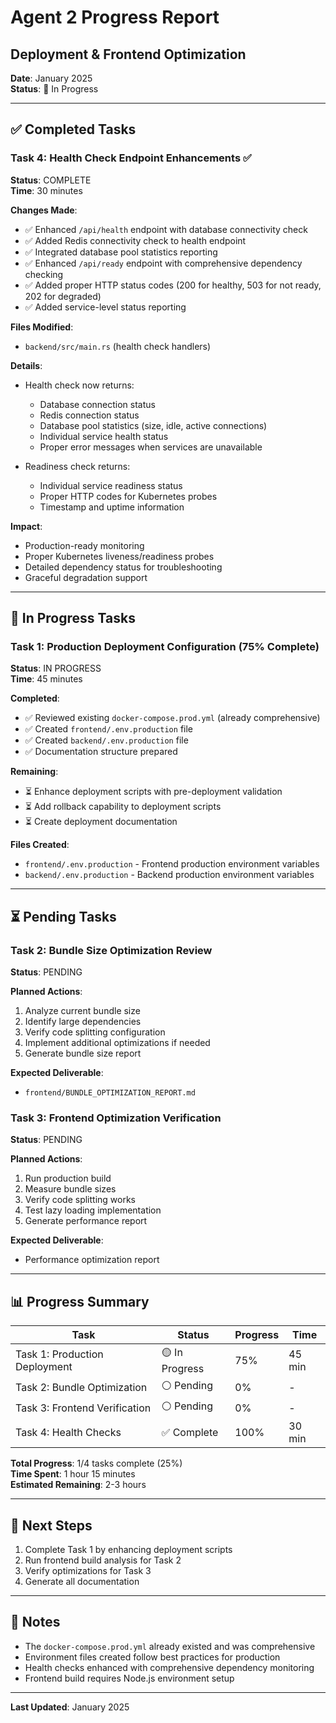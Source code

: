 # Agent 2 Progress Report
## Deployment & Frontend Optimization

**Date**: January 2025  
**Status**: 🚀 In Progress

---

## ✅ Completed Tasks

### Task 4: Health Check Endpoint Enhancements ✅
**Status**: COMPLETE  
**Time**: 30 minutes

**Changes Made**:
- ✅ Enhanced `/api/health` endpoint with database connectivity check
- ✅ Added Redis connectivity check to health endpoint
- ✅ Integrated database pool statistics reporting
- ✅ Enhanced `/api/ready` endpoint with comprehensive dependency checking
- ✅ Added proper HTTP status codes (200 for healthy, 503 for not ready, 202 for degraded)
- ✅ Added service-level status reporting

**Files Modified**:
- `backend/src/main.rs` (health check handlers)

**Details**:
- Health check now returns:
  - Database connection status
  - Redis connection status  
  - Database pool statistics (size, idle, active connections)
  - Individual service health status
  - Proper error messages when services are unavailable
  
- Readiness check returns:
  - Individual service readiness status
  - Proper HTTP codes for Kubernetes probes
  - Timestamp and uptime information
  
**Impact**:
- Production-ready monitoring
- Proper Kubernetes liveness/readiness probes
- Detailed dependency status for troubleshooting
- Graceful degradation support

---

## 🔄 In Progress Tasks

### Task 1: Production Deployment Configuration (75% Complete)
**Status**: IN PROGRESS  
**Time**: 45 minutes

**Completed**:
- ✅ Reviewed existing `docker-compose.prod.yml` (already comprehensive)
- ✅ Created `frontend/.env.production` file
- ✅ Created `backend/.env.production` file
- ✅ Documentation structure prepared

**Remaining**:
- ⏳ Enhance deployment scripts with pre-deployment validation
- ⏳ Add rollback capability to deployment scripts
- ⏳ Create deployment documentation

**Files Created**:
- `frontend/.env.production` - Frontend production environment variables
- `backend/.env.production` - Backend production environment variables

---

## ⏳ Pending Tasks

### Task 2: Bundle Size Optimization Review
**Status**: PENDING

**Planned Actions**:
1. Analyze current bundle size
2. Identify large dependencies
3. Verify code splitting configuration
4. Implement additional optimizations if needed
5. Generate bundle size report

**Expected Deliverable**:
- `frontend/BUNDLE_OPTIMIZATION_REPORT.md`

### Task 3: Frontend Optimization Verification
**Status**: PENDING

**Planned Actions**:
1. Run production build
2. Measure bundle sizes
3. Verify code splitting works
4. Test lazy loading implementation
5. Generate performance report

**Expected Deliverable**:
- Performance optimization report

---

## 📊 Progress Summary

| Task | Status | Progress | Time |
|------|--------|----------|------|
| Task 1: Production Deployment | 🟡 In Progress | 75% | 45 min |
| Task 2: Bundle Optimization | ⚪ Pending | 0% | - |
| Task 3: Frontend Verification | ⚪ Pending | 0% | - |
| Task 4: Health Checks | ✅ Complete | 100% | 30 min |

**Total Progress**: 1/4 tasks complete (25%)  
**Time Spent**: 1 hour 15 minutes  
**Estimated Remaining**: 2-3 hours

---

## 🎯 Next Steps

1. Complete Task 1 by enhancing deployment scripts
2. Run frontend build analysis for Task 2
3. Verify optimizations for Task 3
4. Generate all documentation

---

## 📝 Notes

- The `docker-compose.prod.yml` already existed and was comprehensive
- Environment files created follow best practices for production
- Health checks enhanced with comprehensive dependency monitoring
- Frontend build requires Node.js environment setup

---

**Last Updated**: January 2025

